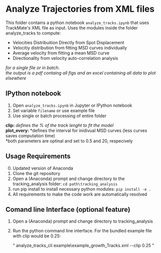 # Analyze Trajectories from XML files

This folder contains a python notebook `analyze_tracks.ipynb` that uses TrackMate's XML file as input.
Uses the modules inside the folder analyze_tracks to compute: <br>

* Velocities Distribuition Directly from Spot Displacement
* Velocitiy distribution from fitting MSD curves individually
* Average velocity from fitting a mean MSD curve
* Directionality from velocity auto-correlation analysis

*for a single file or in batch. <br>
the output is a pdf containg all figs and an excel containing all data to plot elsewhere*

## IPython notebook
1. Open `analyze_tracks.ipynb` in Jupyter or IPython notebook
2. Set variable `filename` or use example file
3. Use single or batch processing of entire folder

**clip:** *defines the % of the track lenght to fit the model* <br>
**plot_every:** *defines the interval for inidivual MSD curves (less curves saves computation time) <br>
*both parameters are optinal and set to 0.5 and 20, respecively

## Usage Requirements
0. Updated version of Anaconda
1. Clone the git repository 
2. Open a (Anaconda) prompt and change directory to the tracking_analysis folder:
    `cd path\tracking_analysis`
3. run pip install to install necessary python modules:
    `pip install -e .`
4. All requirements to make the code work are automatically resolved

## Comand line Interface (optional feature)
1. Open a (Anaconda) prompt and change directory to tracking_analysis
2. Run the python command line interface. For the bundled example file with clip would be 0.25:

    " analyze_tracks_cli example\example_growth_Tracks.xml --clip 0.25 "


